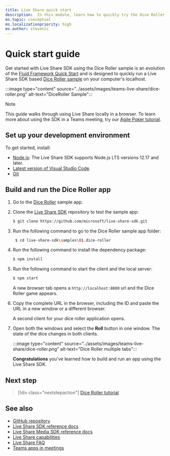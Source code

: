 ```yaml
---
title: Live Share quick start
description:  In this module, learn how to quickly try the Dice Roller sample
ms.topic: conceptual
ms.localizationpriority: high
ms.author: stevenic
---
```


# Quick start guide

Get started with Live Share SDK using the Dice Roller sample is an evolution of the [Fluid Framework Quick Start](https://fluidframework.com/docs/start/quick-start/) and is designed to quickly run a Live Share SDK based [Dice Roller sample](https://github.com/microsoft/live-share-sdk/tree/main/samples/01.dice-roller) on your computer's localhost.

:::image type="content" source="../assets/images/teams-live-share/dice-roller.png" alt-text="DiceRoller Sample":::

> [!NOTE]
> This guide walks through using Live Share locally in a browser. To learn more about using the SDK in a Teams meeting, try our [Agile Poker tutorial](../sbs-teams-live-share.yml).

## Set up your development environment

To get started, install:

* [Node.js](https://nodejs.org/en/download): The Live Share SDK supports Node.js LTS versions 12.17 and later.
* [Latest version of Visual Studio Code](https://code.visualstudio.com/).
* [Git](https://git-scm.com/downloads)

## Build and run the Dice Roller app

1. Go to the [Dice Roller](https://github.com/microsoft/live-share-sdk/tree/main/samples/01.dice-roller) sample app.

1. Clone the [Live Share SDK](https://github.com/microsoft/live-share-sdk) repository to test the sample app:

    ```bash
    $ git clone https://github.com/microsoft/live-share-sdk.git
    ```

1. Run the following command to go to the Dice Roller sample app folder:

   ```bash
    $ cd live-share-sdk\samples\01.dice-roller
   ```

1. Run the following command to install the dependency package:

    ```bash
    $ npm install
    ```

1. Run the following command to start the client and the local server:

   ```bash
   $ npm start
   ```
  
     A new browser tab opens a `http://localhost:8080` url and the Dice Roller game appears.

1. Copy the complete URL in the browser, including the ID and paste the URL in a new window or a different browser.

   A second client for your dice roller application opens.

1. Open both the windows and select the **Roll** button in one window. The state of the dice changes in both clients.

    :::image type="content" source="../assets/images/teams-live-share/dice-roller.png" alt-text="Dice Roller multiple tabs":::
  
   **Congratulations** you've learned how to build and run an app using the Live Share SDK.

## Next step

> [!div class="nextstepaction"]
> [Dice Roller tutorial](teams-live-share-tutorial.md)

## See also

* [GitHub repository](https://github.com/microsoft/live-share-sdk)
* [Live Share SDK reference docs](/javascript/api/@microsoft/live-share/)
* [Live Share Media SDK reference docs](/javascript/api/@microsoft/live-share-media/)
* [Live Share capabilities](teams-live-share-capabilities.md)
* [Live Share FAQ](teams-live-share-faq.md)
* [Teams apps in meetings](teams-apps-in-meetings.md)
